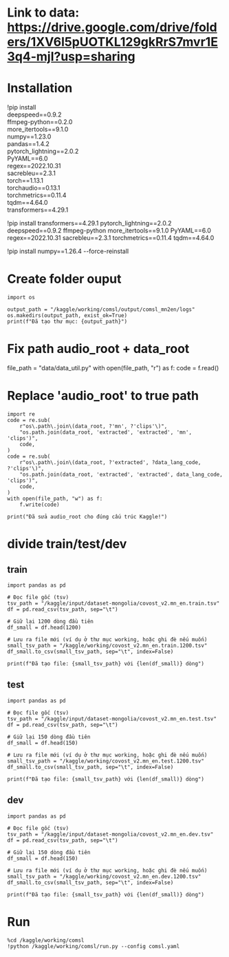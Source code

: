 Link to data: https://drive.google.com/drive/folders/1XV6l5pUOTKL129gkRrS7mvr1E3q4-mjI?usp=sharing
=======
# Installation
!pip install \
deepspeed==0.9.2 \
ffmpeg-python==0.2.0 \
more_itertools==9.1.0 \
numpy==1.23.0 \
pandas==1.4.2 \
pytorch_lightning==2.0.2 \
PyYAML==6.0 \
regex==2022.10.31 \
sacrebleu==2.3.1 \
torch==1.13.1 \
torchaudio==0.13.1 \
torchmetrics==0.11.4 \
tqdm==4.64.0 \
transformers==4.29.1

!pip install transformers==4.29.1 pytorch_lightning==2.0.2 deepspeed==0.9.2 ffmpeg-python more_itertools==9.1.0 PyYAML==6.0 regex==2022.10.31 sacrebleu==2.3.1 torchmetrics==0.11.4 tqdm==4.64.0


!pip install numpy==1.26.4 --force-reinstall

# Create folder ouput
```
import os

output_path = "/kaggle/working/comsl/output/comsl_mn2en/logs"
os.makedirs(output_path, exist_ok=True)
print(f"Đã tạo thư mục: {output_path}")

```

# Fix path audio_root + data_root
file_path = "data/data_util.py"
with open(file_path, "r") as f:
    code = f.read()

# Replace 'audio_root' to true path 
```
import re
code = re.sub(
    r"os\.path\.join\(data_root, ?'mn', ?'clips'\)",
    "os.path.join(data_root, 'extracted', 'extracted', 'mn', 'clips')",
    code,
)
code = re.sub(
    r"os\.path\.join\(data_root, ?'extracted', ?data_lang_code, ?'clips'\)",
    "os.path.join(data_root, 'extracted', 'extracted', data_lang_code, 'clips')",
    code,
)
with open(file_path, "w") as f:
    f.write(code)

print("Đã sửa audio_root cho đúng cấu trúc Kaggle!")
```

# divide train/test/dev
## train
```
import pandas as pd

# Đọc file gốc (tsv)
tsv_path = "/kaggle/input/dataset-mongolia/covost_v2.mn_en.train.tsv"
df = pd.read_csv(tsv_path, sep="\t")

# Giữ lại 1200 dòng đầu tiên
df_small = df.head(1200)

# Lưu ra file mới (ví dụ ở thư mục working, hoặc ghi đè nếu muốn)
small_tsv_path = "/kaggle/working/covost_v2.mn_en.train.1200.tsv"
df_small.to_csv(small_tsv_path, sep="\t", index=False)

print(f"Đã tạo file: {small_tsv_path} với {len(df_small)} dòng")
```
## test
```
import pandas as pd

# Đọc file gốc (tsv)
tsv_path = "/kaggle/input/dataset-mongolia/covost_v2.mn_en.test.tsv"
df = pd.read_csv(tsv_path, sep="\t")

# Giữ lại 150 dòng đầu tiên
df_small = df.head(150)

# Lưu ra file mới (ví dụ ở thư mục working, hoặc ghi đè nếu muốn)
small_tsv_path = "/kaggle/working/covost_v2.mn_en.test.1200.tsv"
df_small.to_csv(small_tsv_path, sep="\t", index=False)

print(f"Đã tạo file: {small_tsv_path} với {len(df_small)} dòng")
```

## dev
```
import pandas as pd

# Đọc file gốc (tsv)
tsv_path = "/kaggle/input/dataset-mongolia/covost_v2.mn_en.dev.tsv"
df = pd.read_csv(tsv_path, sep="\t")

# Giữ lại 150 dòng đầu tiên
df_small = df.head(150)

# Lưu ra file mới (ví dụ ở thư mục working, hoặc ghi đè nếu muốn)
small_tsv_path = "/kaggle/working/covost_v2.mn_en.dev.1200.tsv"
df_small.to_csv(small_tsv_path, sep="\t", index=False)

print(f"Đã tạo file: {small_tsv_path} với {len(df_small)} dòng")
```

# Run
```
%cd /kaggle/working/comsl
!python /kaggle/working/comsl/run.py --config comsl.yaml
```